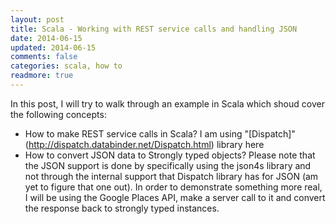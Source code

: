 ```yaml
---           
layout: post
title: Scala - Working with REST service calls and handling JSON
date: 2014-06-15
updated: 2014-06-15
comments: false
categories: scala, how to
readmore: true
---
```


In this post, I will try to walk through an example in Scala which shoud cover the following concepts:
- How to make REST service calls in Scala? I am using "[Dispatch]"(http://dispatch.databinder.net/Dispatch.html) library here
- How to convert JSON data to Strongly typed objects?
Please note that the JSON support is done by specifically using the json4s library and not through the internal support that Dispatch library has for JSON (am yet to figure that one out). In order to demonstrate something more real, I will be using the Google Places API, make a server call to it and convert the response back to strongly typed instances.
